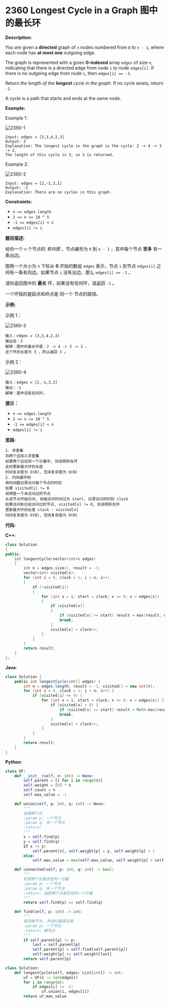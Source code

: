 # 2360 Longest Cycle in a Graph 图中的最长环

__Description:__

You are given a __directed__ graph of `n` nodes numbered from `0` to `n - 1`, where each node has __at most one__ outgoing edge.

The graph is represented with a given __0-indexed__ array `edges` of size `n`, indicating that there is a directed edge from node `i` to node `edges[i]`. If there is no outgoing edge from node `i`, then `edges[i] == -1`.

Return _the length of the __longest__ cycle in the graph_. If no cycle exists, return `-1`.

A cycle is a path that starts and ends at the same node.

__Example:__

Example 1:

![2360-1](https://assets.leetcode.com/uploads/2022/06/08/graph4drawio-5.png)

```text
Input: edges = [3,3,4,2,3]
Output: 3
Explanation: The longest cycle in the graph is the cycle: 2 -> 4 -> 3 -> 2.
The length of this cycle is 3, so 3 is returned.
```

Example 2:

![2360-2](https://assets.leetcode.com/uploads/2022/06/07/graph4drawio-1.png)

```text
Input: edges = [2,-1,3,1]
Output: -1
Explanation: There are no cycles in this graph.
```

__Constraints:__

- `n == edges.length`
- `2 <= n <= 10 ^ 5`
- `-1 <= edges[i] < n`
- `edges[i] != i`

__题目描述:__

给你一个 `n` 个节点的 _有向图_ ，节点编号为 `0` 到 `n - 1` ，其中每个节点 __至多__ 有一条出边。

图用一个大小为 `n` 下标从 __0__ 开始的数组 `edges` 表示，节点 `i` 到节点 `edges[i]` 之间有一条有向边。如果节点 `i` 没有出边，那么 `edges[i] == -1` 。

请你返回图中的 __最长__ 环，如果没有任何环，请返回 `-1` 。

一个环指的是起点和终点是 同一个 节点的路径。

__示例:__

示例 1：

![2360-3](https://assets.leetcode.com/uploads/2022/06/08/graph4drawio-5.png)

```text
输入：edges = [3,3,4,2,3]
输出去：3
解释：图中的最长环是：2 -> 4 -> 3 -> 2 。
这个环的长度为 3 ，所以返回 3 。
```

示例 2：

![2360-4](https://assets.leetcode.com/uploads/2022/06/07/graph4drawio-1.png)

```text
输入：edges = [2,-1,3,1]
输出：-1
解释：图中没有任何环。
```

__提示：__

- `n == edges.length`
- `2 <= n <= 10 ^ 5`
- `-1 <= edges[i] < n`
- `edges[i] != i`

__思路:__

```text
1. 并查集
将两个边加入并查集
如果两个边在同一个分量中, 则说明存在环
此时更新最大环的长度
时间复杂度为 O(N), 空间复杂度为 O(N)
2. 内向基环树
用时间戳记录访问每个节点的时刻
如果 visited[i] != 0
说明是一个未访问过的节点
从该节点开始访问, 初始访问时间记为 start, 记录访问的时刻 clock 
如果访问到已经访问过的节点, visited[x] != 0, 则说明存在环
更新最大环的长度 clock - visited[x]
时间复杂度为 O(N), 空间复杂度为 O(N)
```

__代码:__

__C++__:

```C++
class Solution 
{
public:
    int longestCycle(vector<int>& edges) 
    {
        int n = edges.size(), result = -1;
        vector<int> visited(n);
        for (int i = 0, clock = 1; i < n; i++) 
        {
            if (!visited[i]) 
            {
                for (int x = i, start = clock; x >= 0; x = edges[x]) 
                {
                    if (visited[x]) 
                    {
                        if (visited[x] >= start) result = max(result, clock - visited[x]);
                        break;
                    }
                    visited[x] = clock++;
                }
            }
        }
        return result;
    }
};
```

__Java__:

```Java
class Solution {
    public int longestCycle(int[] edges) {
        int n = edges.length, result = -1, visited[] = new int[n];
        for (int i = 0, clock = 1; i < n; i++) {
            if (visited[i] == 0) {
                for (int x = i, start = clock; x >= 0; x = edges[x]) {
                    if (visited[x] > 0) {
                        if (visited[x] >= start) result = Math.max(result, clock - visited[x]);
                        break;
                    }
                    visited[x] = clock++;
                }
            }
        }
        return result;
    }
}
```

__Python__:

```Python
class UF:
    def __init__(self, n: int) -> None:
        self.parent = [i for i in range(n)]
        self.weight = [0] * n
        self.count = n
        self.max_value = -1

    def union(self, p: int, q: int) -> None:
        """
        连接两个点
        :param p: 一个节点
        :param q: 另一个节点
        :return:
        """
        x = self.find(p)
        y = self.find(q)
        if x != y:
            self.parent[x], self.weight[p] = y, self.weight[q] + 1
        else:
            self.max_value = max(self.max_value, self.weight[p] + self.weight[q] + 1)

    def connected(self, p: int, q: int) -> bool:
        """
        检查两个点是否在同一分量
        :param p: 一个节点
        :param q: 另一个节点
        :return: 返回两个点是否在同一个分量
        """
        return self.find(p) == self.find(q)

    def find(self, p: int) -> int:
        """
        查找根节点, 并进行路径压缩
        :param p: 一个节点
        :return: 根节点
        """
        if self.parent[p] != p:
            last = self.parent[p]
            self.parent[p] = self.find(self.parent[p])
            self.weight[p] += self.weight[last]
        return self.parent[p]

class Solution:
    def longestCycle(self, edges: List[int]) -> int:
        uf = UF(n := len(edges))
        for i in range(n):
            if edges[i] != -1:
                uf.union(i, edges[i])
        return uf.max_value
```
